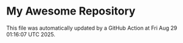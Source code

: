 # My Awesome Repository

This file was automatically updated by a GitHub Action at Fri Aug 29 01:16:07 UTC 2025.
